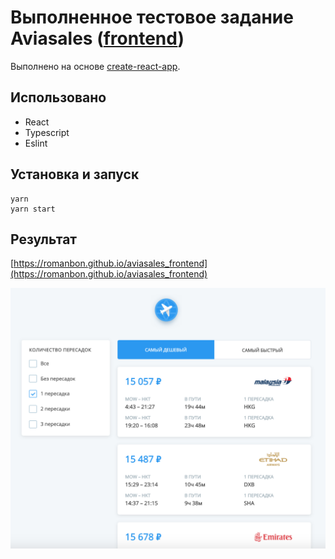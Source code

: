 # Выполненное тестовое задание Aviasales ([frontend](https://github.com/KosyanMedia/test-tasks/tree/master/aviasales_frontend))

Выполнено на основе [create-react-app](https://github.com/facebook/create-react-app).

## Использовано

- React
- Typescript
- Eslint

## Установка и запуск

```
yarn
yarn start
```

## Результат

[https://romanbon.github.io/aviasales_frontend](https://romanbon.github.io/aviasales_frontend)

![](search_preview.png?raw=true)

